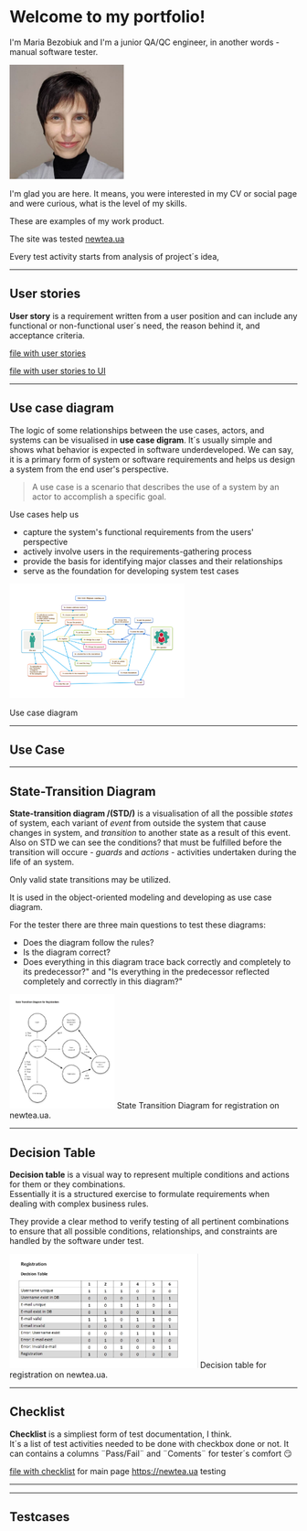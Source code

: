 
# Welcome to my portfolio!

I'm Maria Bezobiuk and I'm a junior QA/QC engineer, in another words - 
manual software tester. 

<img src="images/photo-bio.jpg" height="200"/>

I'm glad you are here.  It means, you were interested in my CV or social page
 and were curious, what is the level of my skills.

These are examples of my work product.

The site was tested [newtea.ua](https://newtea.ua/)

Every test activity starts from analysis of project´s idea,

 ------

## User stories

**User story** is a requirement written from a user position and can 
include any functional or non-functional user´s need, the reason behind it,
 and acceptance criteria.
 
[file with user stories](docfiles/requirements-to-functionality.pdf)

[file with user stories to UI](docfiles/requirements-UI.pdf)

------

## Use case diagram

The logic of some relationships between the use cases, actors, and systems 
can be visualised in **use case digram**. It´s usually simple and shows what 
behavior is expected in software underdeveloped. We can say, it is a primary 
form of system or software requirements and helps us design a system from 
the end user's perspective. 

> A use case is a scenario that describes the use of a system by an actor to accomplish a specific goal.

Use cases help us

- capture the system's functional requirements from the users' perspective
- actively involve users in the requirements-gathering process
- provide the basis for identifying major classes and their relationships
- serve as the foundation for developing system test cases

<img src="docfiles/use-case-diagram-newtea.png" height="200" alt="Use case diagram"/>

Use case diagram


------

## Use Case



------

## State-Transition Diagram

**State-transition diagram /(STD/)** is a visualisation of all the possible *states* 
of system, each variant of *event* from outside the system that cause changes 
in system, and *transition* to another state as a result of this event. 
Also on STD we can see the conditions? that must be fulfilled before the 
transition will occure - *guards* and *actions* - activities undertaken 
during the life of an system.

Only valid state transitions may be utilized. 
 
It is used in the object-oriented modeling and developing as use case diagram.

For the tester there are three main questions to test these diagrams:

- Does the diagram follow the rules?
- Is the diagram correct?
- Does everything in this diagram trace back correctly and completely to 
its   predecessor?" and "Is everything in the predecessor reflected 
completely and   correctly in this diagram?"


<img src="docfiles/state-transition-diagram-registration.jpg" height="200" alt="State Transition Diagram"/>
State Transition Diagram for registration on newtea.ua.


------

## Decision Table

**Decision table** is a visual way to represent multiple conditions and 
actions for them or they combinations.  
Essentially it is a structured exercise to formulate requirements when 
dealing with complex business rules.

They provide a clear method to verify testing of all pertinent combinations
 to ensure that all possible conditions, relationships, and constraints 
 are handled by the software under test.

<img src="docfiles/decision-table-registration.jpg" height="200" alt="Decision table"/>
Decision table for registration on newtea.ua.


------

## Checklist

**Checklist** is a simpliest form of test documentation, I think.  
It´s a list of test activities needed to be done with checkbox done or not. 
It can contains a columns ¨Pass/Fail¨ and ¨Coments¨ for tester´s comfort :smirk:

[file with checklist](docfiles/checklist-main-newtea.pdf) for main page https://newtea.ua testing


------






------


## Testcases

